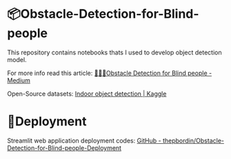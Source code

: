 # 📦Obstacle-Detection-for-Blind-people

This repository contains notebooks thats I used to develop object detection model.

For more info read this article: [👨🏼‍🦯Obstacle Detection for Blind people - Medium](https://medium.com/@thepbordinjaiinsom/obstacle-detection-for-blind-people-d33e3c4e11dd)

Open-Source datasets: [Indoor object detection | Kaggle](https://www.kaggle.com/datasets/thepbordin/indoor-object-detection)

# 🛬Deployment

Streamlit web application deployment codes: [GitHub - thepbordin/Obstacle-Detection-for-Blind-people-Deployment](https://github.com/thepbordin/Obstacle-Detection-for-Blind-people-Deployment)
